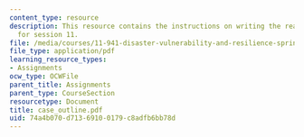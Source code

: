 ```yaml
---
content_type: resource
description: This resource contains the instructions on writing the reaction paper
  for session 11.
file: /media/courses/11-941-disaster-vulnerability-and-resilience-spring-2005/74a4b070d71369100179c8adfb6bb78d_case_outline.pdf
file_type: application/pdf
learning_resource_types:
- Assignments
ocw_type: OCWFile
parent_title: Assignments
parent_type: CourseSection
resourcetype: Document
title: case_outline.pdf
uid: 74a4b070-d713-6910-0179-c8adfb6bb78d
---
```

